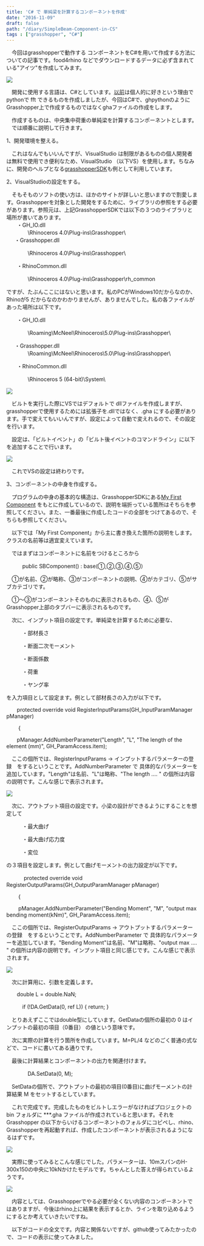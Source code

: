 ```yaml
---
title: 'C# で 単純梁を計算するコンポーネントを作成'
date: "2016-11-09"
draft: false
path: "/diary/SimpleBeam-Component-in-CS"
tags : ["grasshopper", "C#"]
---
```


　今回はgrasshopperで動作する コンポーネントをC#を用いて作成する方法についての記事です。food4rhino などでダウンロードするデータに必ず含まれている"アイツ"を作成してみます。

  

[![](https://3.bp.blogspot.com/-iO9Vpy7aDOA/WCCStK2SCKI/AAAAAAAABQ8/c9uSDa4w_s4XMEpTl0TXfQeleMr574A4gCLcB/s1600/%25E3%2583%2588%25E3%2583%2583%25E3%2583%2597%25E7%2594%25BB%25E5%2583%258F.PNG)](https://3.bp.blogspot.com/-iO9Vpy7aDOA/WCCStK2SCKI/AAAAAAAABQ8/c9uSDa4w_s4XMEpTl0TXfQeleMr574A4gCLcB/s1600/%25E3%2583%2588%25E3%2583%2583%25E3%2583%2597%25E7%2594%25BB%25E5%2583%258F.PNG)

[](https://draft.blogger.com/null)　開発に使用する言語は、C#としています。[以前](http://rgkr-memo.blogspot.com/2015/10/arduinofft.html)は個人的に好きという理由でpythonで fft できるものを作成しましたが、今回はC#で、ghpythonのようにGrasshopper上で作成するものではなくghaファイルの作成をします。  
  
　作成するものは、中央集中荷重の単純梁を計算するコンポーネントとします。  
　では順番に説明して行きます。  
  
  
1、開発環境を整える。  
  
　これはなんでもいいんですが、VisualStudio は制限があるものの個人開発者は無料で使用でき便利なため、VisualStudio （以下VS）を使用します。ちなみに、開発のヘルプとなる[grasshopperSDK](http://developer.rhino3d.com/api/grasshopper/html/723c01da-9986-4db2-8f53-6f3a7494df75.htm)も例として利用しています。  
  
  
2、VisualStudioの設定をする。  
  
　そもそものソフトの使い方は、ほかのサイトが詳しいと思いますので割愛します。Grasshopperを対象とした開発をするために、ライブラリの参照をする必要があります。参照元は、上記GrasshopperSDKでは以下の３つのライブラリと場所が書いてあります。  
　　・GH\_IO.dll  
　　　　<Program Files>\\Rhinoceros 4.0\\Plug-ins\\Grasshopper\\  
　  ・Grasshopper.dll  

　　　　<Program Files>\\Rhinoceros 4.0\\Plug-ins\\Grasshopper\\

　　・RhinoCommon.dll

　　　　<Program Files>\\Rhinoceros 4.0\\Plug-ins\\Grasshopper\\rh\_common

ですが、たぶんここにはないと思います。私のPCがWindows10だからなのか、Rhinoが5 だからなのかわかりませんが、ありませんでした。私の各ファイルがあった場所は以下です。

　　・GH\_IO.dll

　　　　<AppData>\\Roaming\\McNeel\\Rhinoceros\\5.0\\Plug-ins\\Grasshopper\\

　  ・Grasshopper.dll  
　　　　<AppData>\\Roaming\\McNeel\\Rhinoceros\\5.0\\Plug-ins\\Grasshopper\\  

　　・RhinoCommon.dll

　　　　<Program Files>\\Rhinoceros 5 (64-bit)\\System\\

  

[![](https://1.bp.blogspot.com/-PgEzJYqVxSc/WCMNLLvgkBI/AAAAAAAABRQ/scS4pQ0Fd0cQ2GwXYr7blTzj-QkhNm9WwCLcB/s320/%25E5%258F%2582%25E7%2585%25A7%25E8%25BF%25BD%25E5%258A%25A0.PNG)](https://1.bp.blogspot.com/-PgEzJYqVxSc/WCMNLLvgkBI/AAAAAAAABRQ/scS4pQ0Fd0cQ2GwXYr7blTzj-QkhNm9WwCLcB/s1600/%25E5%258F%2582%25E7%2585%25A7%25E8%25BF%25BD%25E5%258A%25A0.PNG)

  

　ビルトを実行した際にVSではデフォルトで dllファイルを作成しますが、grasshopperで使用するためには拡張子を.dllではなく、.gha にする必要があります。手で変えてもいいんですが、設定によって自動で変えれるので、その設定を行います。

　設定は、「ビルトイベント」の「ビルト後イベントのコマンドライン」に以下を追加することで行います。

  

[![](https://1.bp.blogspot.com/-N80Y0bSJDvM/WCMQyG9AOjI/AAAAAAAABRc/JfpJJSObNtkZ9D8OtFFzvwbkAsWvP_L1QCLcB/s1600/%25E6%258B%25A1%25E5%25BC%25B5%25E5%25AD%2590%25E5%25A4%2589%25E6%258F%259B.PNG)](https://1.bp.blogspot.com/-N80Y0bSJDvM/WCMQyG9AOjI/AAAAAAAABRc/JfpJJSObNtkZ9D8OtFFzvwbkAsWvP_L1QCLcB/s1600/%25E6%258B%25A1%25E5%25BC%25B5%25E5%25AD%2590%25E5%25A4%2589%25E6%258F%259B.PNG)

  

　これでVSの設定は終わりです。

  

  

3、コンポーネントの中身を作成する。

　プログラムの中身の基本的な構造は、GrasshopperSDKにある[My First Component](http://developer.rhino3d.com/api/grasshopper/html/730f0792-7bfb-4310-a416-239e8c315645.htm) をもとに作成しているので、説明を端折っている箇所はそちらを参照してください。また、一番最後に作成したコードの全部をつけてあるので、そちらも参照してください。

　以下では「My First Component」から主に書き換えた箇所の説明をします。クラスの名前等は適宜変えています。

  

　ではまずはコンポーネントに名前をつけるところから

　　　public SBComponent() : base(①,②,③,④,⑤）

  

　①が名前、②が略称、③がコンポーネントの説明、④がカテゴリ、⑤がサブカテゴリです。

　①～③がコンポーネントそのものに表示されるもの、④、⑤がGrasshopper上部のタブバーに表示されるものです。

  

  

　次に、インプット項目の設定です。単純梁を計算するために必要な、

　　　・部材長さ

　　　・断面二次モーメント

　　　・断面係数

　　　・荷重

　　　・ヤング率

を入力項目として設定ます。例として部材長さの入力が以下です。

       protected override void RegisterInputParams(GH\_InputParamManager pManager)

        {

       pManager.AddNumberParameter("Length", "L", "The length of the element (mm)", GH\_ParamAccess.item);

  

　ここの個所では、RegisterInputParams → インプットするパラメーターの登録　をするということです。AddNumberParameter で 具体的なパラメーターを追加しています。"Length"は名前、"L"は略称、"The length .... " の個所は内容の説明です。こんな感じで表示されます。

  

[![](https://2.bp.blogspot.com/-OllQbjArLAs/WCMf8aWB58I/AAAAAAAABRs/iZu3eTmAecMVIHmFQbjY3SUmbsWX889lwCLcB/s320/%25E3%2582%25A4%25E3%2583%25B3%25E3%2583%2597%25E3%2583%2583%25E3%2583%2588.PNG)](https://2.bp.blogspot.com/-OllQbjArLAs/WCMf8aWB58I/AAAAAAAABRs/iZu3eTmAecMVIHmFQbjY3SUmbsWX889lwCLcB/s1600/%25E3%2582%25A4%25E3%2583%25B3%25E3%2583%2597%25E3%2583%2583%25E3%2583%2588.PNG)

  

  

　次に、アウトプット項目の設定です。小梁の設計ができるようにすることを想定して

　　　・最大曲げ

　　　・最大曲げ応力度

　　　・変位

の３項目を設定します。例として曲げモーメントの出力設定が以下です。

 　　　protected override void RegisterOutputParams(GH\_OutputParamManager pManager)

        {

        pManager.AddNumberParameter("Bending Moment", "M", "output max bending moment(kNm)", GH\_ParamAccess.item);

  

　ここの個所では、RegisterOutputParams → アウトプットするパラメーターの登録　をするということです。AddNumberParameter で 具体的なパラメーターを追加しています。"Bending Moment"は名前、"M"は略称、"output max .... " の個所は内容の説明です。インプット項目と同じ感じです。こんな感じで表示されます。

  

[![](https://2.bp.blogspot.com/-kICfjXHVaL4/WCMi3aDXv1I/AAAAAAAABR4/rHO7sWCDdMw3YT2lOFEFzotUsKbB1adXwCLcB/s320/%25E3%2582%25A2%25E3%2582%25A6%25E3%2583%2588%25E3%2583%2597%25E3%2583%2583%25E3%2583%2588.PNG)](https://2.bp.blogspot.com/-kICfjXHVaL4/WCMi3aDXv1I/AAAAAAAABR4/rHO7sWCDdMw3YT2lOFEFzotUsKbB1adXwCLcB/s1600/%25E3%2582%25A2%25E3%2582%25A6%25E3%2583%2588%25E3%2583%2597%25E3%2583%2583%25E3%2583%2588.PNG)

  

　次に計算用に、引数を定義します。

       double L = double.NaN;

　　　if (!DA.GetData(0, ref L)) { return; }

  

　とりあえずここではdouble型にしています。GetDataの個所の最初の 0 はインプットの最初の項目（0番目） の値という意味です。

　次に実際の計算を行う箇所を作成しています。M=PL/4 などのごく普通の式などで、コードに書いてある通りです。

  

　最後に計算結果とコンポーネントの出力を関連付けます。

　　　　DA.SetData(0, M);

  

　SetDataの個所で、アウトプットの最初の項目(0番目)に曲げモーメントの計算結果 M をセットするとしています。

  

　これで完成です。完成したものをビルトしエラーがなければプロジェクトの bin フォルダに \*\*\*.gha ファイルが作成されていると思います。それをGrasshopper の以下からいけるコンポーネントのフォルダにコピペし、rhino、Grasshopperを再起動すれば、作成したコンポーネントが表示されるようになるはずです。

  

[![](https://3.bp.blogspot.com/-ZIQo9emiGPE/WCMpa1NElQI/AAAAAAAABSI/q9UOVyZjs-USOEj24x6JXy3ASD9K2WcXwCLcB/s320/%25E3%2582%25B3%25E3%2583%25B3%25E3%2583%259D%25E3%2583%25BC%25E3%2583%258D%25E3%2583%25B3%25E3%2583%2588%25E3%2583%2595%25E3%2582%25A9%25E3%2583%25AB%25E3%2583%2580.PNG)](https://3.bp.blogspot.com/-ZIQo9emiGPE/WCMpa1NElQI/AAAAAAAABSI/q9UOVyZjs-USOEj24x6JXy3ASD9K2WcXwCLcB/s1600/%25E3%2582%25B3%25E3%2583%25B3%25E3%2583%259D%25E3%2583%25BC%25E3%2583%258D%25E3%2583%25B3%25E3%2583%2588%25E3%2583%2595%25E3%2582%25A9%25E3%2583%25AB%25E3%2583%2580.PNG)

  

　実際に使ってみるとこんな感じでした。パラメーターは、10mスパンのH-300x150の中央に10kNかけたモデルです。ちゃんとした答えが得られているようです。

  

[![](https://3.bp.blogspot.com/-3VK546_gsts/WCMsFBjlUZI/AAAAAAAABSY/5HXSFriE07wRDwDxIV3WyMndAEzHZ_7IQCLcB/s400/%25E4%25BD%25BF%25E3%2581%25A3%25E3%2581%25A6%25E3%2581%25BF%25E3%2581%259F.PNG)](https://3.bp.blogspot.com/-3VK546_gsts/WCMsFBjlUZI/AAAAAAAABSY/5HXSFriE07wRDwDxIV3WyMndAEzHZ_7IQCLcB/s1600/%25E4%25BD%25BF%25E3%2581%25A3%25E3%2581%25A6%25E3%2581%25BF%25E3%2581%259F.PNG)

  

　内容としては、Grasshopperでやる必要が全くない内容のコンポーネントではありますが、今後はrhino上に結果を表示するとか、ラインを取り込めるようにするとか考えていきたいですね。

  

　以下がコードの全文です。内容と関係ないですが、github使ってみたかったので、コードの表示に使ってみました。